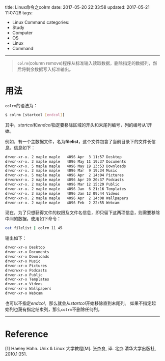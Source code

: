 title: Linux命令之colrm
date: 2017-05-20 22:33:58
updated: 2017-05-21 11:07:28
tags:
- Linux Command
categories:
- Study
- Computer
- OS
- Linux
- Command
---
> `colrm`(column remove)程序从标准输入读取数据，删除指定的数据列，然后将剩余数据写入标准输出。

# 用法

`colrm`的语法为：

```sh
$ colrm [startcol [endcol]]
```

其中，*startcol*和*endcol*指定要移除区域的开头和末尾列编号，列的编号从1开始。

例如，有一个主数据文件，名为**filelist**，这个文件包含了当前目录下的文件长信息。信息如下：

```sh
drwxr-xr-x. 2 maple maple   4096 Apr  3 11:57 Desktop
drwxr-xr-x. 2 maple maple   4096 May 11 19:37 Documents
drwxr-xr-x. 5 maple maple   4096 May 19 13:53 Downloads
drwxr-xr-x. 2 maple maple   4096 Mar  9 19:34 Music
drwxr-xr-x. 5 maple maple   4096 Apr  2 14:04 Pictures
drwxrwxr-x. 2 maple maple   4096 Apr 20 20:37 Podcasts
drwxr-xr-x. 2 maple maple   4096 Mar 12 15:29 Public
drwxr-xr-x. 2 maple maple   4096 Jan  6 21:16 Templates
drwxr-xr-x. 2 maple maple   4096 Jan 12 09:44 Videos
drwxr-xr-x. 2 maple maple   4096 Apr  2 14:08 Wallpapers
drwxr-xr-x. 2 maple maple   4096 Feb  2 22:55 Webcam
```
现在，为了只想获得文件的权限及文件名信息，即只留下这两项信息，则需要移除中间的数据，使用如下命令：

```sh
cat filelist | colrm 11 45
```
输出如下：

```sh
drwxr-xr-x Desktop
drwxr-xr-x Documents
drwxr-xr-x Downloads
drwxr-xr-x Music
drwxr-xr-x Pictures
drwxrwxr-x Podcasts
drwxr-xr-x Public
drwxr-xr-x Templates
drwxr-xr-x Videos
drwxr-xr-x Wallpapers
drwxr-xr-x Webcam
```
也可以不指定*endcol*，那么就会从*startcol*开始移除直到末尾列。
如果不指定起始列也蔑有指定结束列，那么`colrm`不删除任何列。

----------


# Reference

[1] Haeley Hahn. Unix & Linux 大学教程[M]. 张杰良, 译. 北京:清华大学出版社, 2010.1:351.